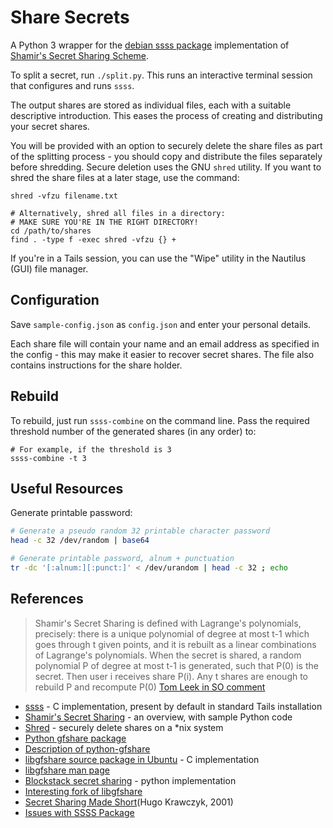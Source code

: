 Share Secrets
=============
A Python 3 wrapper for the [debian ssss package][1] implementation of [Shamir's Secret Sharing Scheme][2].

To split a secret, run `./split.py`. This runs an interactive terminal session that configures and runs `ssss`.

The output shares are stored as individual files, each with a suitable descriptive introduction. This eases the process of creating and distributing your secret shares.

You will be provided with an option to securely delete the share files as part of the splitting process - you should copy and distribute the files separately before shredding. Secure deletion uses the GNU `shred` utility. If you want to shred the share files at a later stage, use the command:

```
shred -vfzu filename.txt

# Alternatively, shred all files in a directory:
# MAKE SURE YOU'RE IN THE RIGHT DIRECTORY!
cd /path/to/shares
find . -type f -exec shred -vfzu {} +
```
If you're in a Tails session, you can use the "Wipe" utility in the Nautilus (GUI) file manager.

## Configuration
Save `sample-config.json` as `config.json` and enter your personal details.

Each share file will contain your name and an email address as specified in the config - this may make it easier to recover secret shares. The file also contains instructions for the share holder.

## Rebuild
To rebuild, just run `ssss-combine` on the command line. Pass the required threshold number of the generated shares (in any order) to:
```
# For example, if the threshold is 3
ssss-combine -t 3
```

Useful Resources
----------------
Generate printable password:

```sh
# Generate a pseudo random 32 printable character password
head -c 32 /dev/random | base64

# Generate printable password, alnum + punctuation
tr -dc '[:alnum:][:punct:]' < /dev/urandom | head -c 32 ; echo
```

## References
>Shamir's Secret Sharing is defined with Lagrange's polynomials, precisely: there is a unique polynomial of degree at most t-1 which goes through t given points, and it is rebuilt as a linear combinations of Lagrange's polynomials. When the secret is shared, a random polynomial P of degree at most t-1 is generated, such that P(0) is the secret. Then user i receives share P(i). Any t shares are enough to rebuild P and recompute P(0)
> [Tom Leek in SO comment][12]

* [ssss][1] - C implementation, present by default in standard Tails installation
* [Shamir's Secret Sharing][2] - an overview, with sample Python code
* [Shred][3] - securely delete shares on a *nix system
* [Python gfshare package][4]
* [Description of python-gfshare][5]
* [libgfshare source package in Ubuntu][6] - C implementation
* [libgfshare man page][8]
* [Blockstack secret sharing][7] - python implementation
* [Interesting fork of libgfshare][9]
* [Secret Sharing Made Short][10](Hugo Krawczyk, 2001)
* [Issues with SSSS Package][11]

[1]: http://point-at-infinity.org/ssss/
[2]: https://en.wikipedia.org/wiki/Shamir%27s_Secret_Sharing
[3]: https://manpages.debian.org/jessie/coreutils/shred.1.en.html
[4]: https://lamby.github.io/python-gfshare/
[5]: https://chris-lamb.co.uk/projects/python-gfshare
[6]: https://launchpad.net/ubuntu/+source/libgfshare/1.0.5-3
[7]: https://github.com/blockstack/secret-sharing
[8]: http://manpages.ubuntu.com/manpages/xenial/en/man7/gfshare.7.html
[9]: https://github.com/jcushman/libgfshare
[10]: https://link.springer.com/chapter/10.1007%2F3-540-48329-2_12
[11]: https://security.stackexchange.com/a/83924/58780
[12]: https://security.stackexchange.com/a/49311/58780
